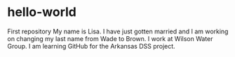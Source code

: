 # hello-world
First repository
My name is Lisa. I have just gotten married and I am working on changing my last name from Wade to Brown.
I work at Wilson Water Group. 
I am learning GitHub for the Arkansas DSS project.
